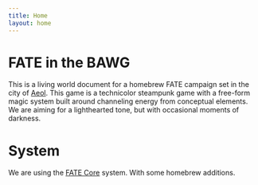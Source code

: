```yaml
---
title: Home
layout: home
---
```


# FATE in the BAWG
This is a living world document for a homebrew FATE campaign set in the city of [Aeol](/FATE_in_the_BAWG/locations/Aeol.html). This game is a technicolor steampunk game with a free-form magic system built around channeling energy from conceptual elements. We are aiming for a lighthearted tone, but with occasional moments of darkness. 

# System
We are using the [FATE Core](https://fate-srd.com/fate-core) system. With some homebrew additions.

